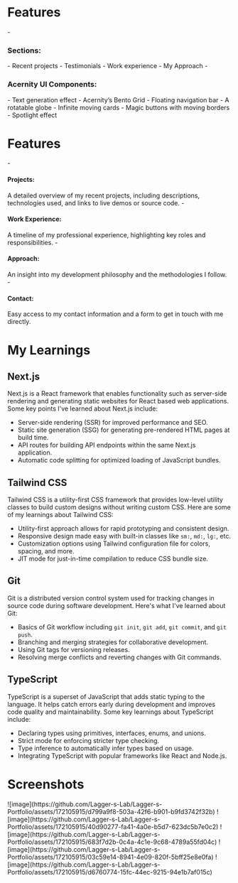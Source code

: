 <h1>Features</h1>
- <h3>Sections:</h3>
  - Recent projects
  - Testimonials
  - Work experience
  - My Approach
- <h3>Acernity UI Components:</h3>
  - Text generation effect
  - Acernity’s Bento Grid
  - Floating navigation bar
  - A rotatable globe
  - Infinite moving cards
  - Magic buttons with moving borders
  - Spotlight effect

<h1>Features</h1>
- <h4>Projects:</h4> A detailed overview of my recent projects, including descriptions, technologies used, and links to live demos or source code.
- <h4>Work Experience:</h4> A timeline of my professional experience, highlighting key roles and responsibilities.
- <h4>Approach:</h4> An insight into my development philosophy and the methodologies I follow.
- <h4>Contact:</h4> Easy access to my contact information and a form to get in touch with me directly.


<h1>My Learnings</h1>

## Next.js

Next.js is a React framework that enables functionality such as server-side rendering and generating static websites for React based web applications. Some key points I've learned about Next.js include:

- Server-side rendering (SSR) for improved performance and SEO.
- Static site generation (SSG) for generating pre-rendered HTML pages at build time.
- API routes for building API endpoints within the same Next.js application.
- Automatic code splitting for optimized loading of JavaScript bundles.

## Tailwind CSS

Tailwind CSS is a utility-first CSS framework that provides low-level utility classes to build custom designs without writing custom CSS. Here are some of my learnings about Tailwind CSS:

- Utility-first approach allows for rapid prototyping and consistent design.
- Responsive design made easy with built-in classes like `sm:`, `md:`, `lg:`, etc.
- Customization options using Tailwind configuration file for colors, spacing, and more.
- JIT mode for just-in-time compilation to reduce CSS bundle size.

## Git

Git is a distributed version control system used for tracking changes in source code during software development. Here's what I've learned about Git:

- Basics of Git workflow including `git init`, `git add`, `git commit`, and `git push`.
- Branching and merging strategies for collaborative development.
- Using Git tags for versioning releases.
- Resolving merge conflicts and reverting changes with Git commands.

## TypeScript

TypeScript is a superset of JavaScript that adds static typing to the language. It helps catch errors early during development and improves code quality and maintainability. Some key learnings about TypeScript include:

- Declaring types using primitives, interfaces, enums, and unions.
- Strict mode for enforcing stricter type checking.
- Type inference to automatically infer types based on usage.
- Integrating TypeScript with popular frameworks like React and Node.js.




<h1>Screenshots</h1>
![image](https://github.com/Lagger-s-Lab/Lagger-s-Portfolio/assets/172105915/d799a9f8-503a-42f6-b901-b9fd3742f32b)
![image](https://github.com/Lagger-s-Lab/Lagger-s-Portfolio/assets/172105915/40d90277-fa41-4a0e-b5d7-623dc5b7e0c2)
![image](https://github.com/Lagger-s-Lab/Lagger-s-Portfolio/assets/172105915/683f7d2b-0c4a-4c1e-9c68-4789a55fd04c)
![image](https://github.com/Lagger-s-Lab/Lagger-s-Portfolio/assets/172105915/03c59e14-8941-4e09-820f-5bff25e8e0fa)
![image](https://github.com/Lagger-s-Lab/Lagger-s-Portfolio/assets/172105915/d6760774-15fc-44ec-9215-94e1b7af015c)




